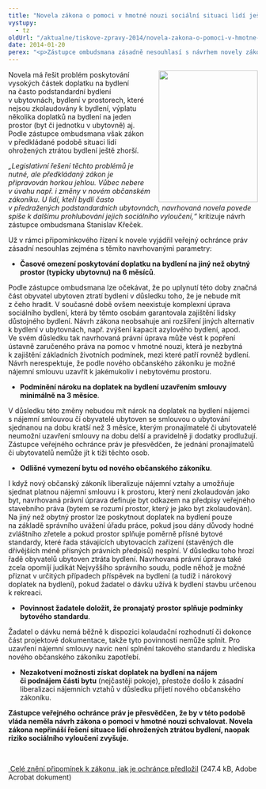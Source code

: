 ```yaml
---
title: "Novela zákona o pomoci v hmotné nouzi sociální situaci lidí ještě zhorší"
vystupy:
  - tz
oldUrl: "/aktualne/tiskove-zpravy-2014/novela-zakona-o-pomoci-v-hmotne-nouzi-socialni-situaci-lidi-jeste-zhorsi"
date: 2014-01-20
perex: "<p>Zástupce ombudsmana zásadně nesouhlasí s návrhem novely zákona o pomoci v hmotné nouzi, který bude současná vláda v demisi projednávat ve středu 22. ledna 2014.</p>"
---
```


<!-- imported from the old website -->

<p><img src="https://www.ochrance.cz/uploads/RTEmagicC_Krecek-web.jpg.jpg" style="PADDING-LEFT: 10px; FLOAT: right" height="266" width="200" alt="" />Novela má řešit problém poskytování vysokých částek doplatku na bydlení na často podstandardní bydlení v ubytovnách, bydlení v prostorech, které nejsou zkolaudovány k bydlení, výplatu několika doplatků na bydlení na jeden prostor (byt či jednotku v ubytovně) aj. Podle zástupce ombudsmana však zákon v předkládané podobě situaci lidí ohrožených ztrátou bydlení ještě zhorší.</p><p><em>„Legislativní řešení těchto problémů je nutné, ale předkládaný zákon je připravován horkou jehlou. Vůbec nebere v úvahu např. i změny v novém občanském zákoníku. U lidí, kteří bydlí často v předražených podstandardních ubytovnách, navrhovaná novela povede spíše k dalšímu prohlubování jejich sociálního vyloučení,“</em> kritizuje návrh zástupce ombudsmana Stanislav Křeček.</p><p>Už v rámci připomínkového řízení k novele vyjádřil veřejný ochránce práv zásadní nesouhlas zejména s těmito navrhovanými parametry:</p><ul><li><strong>Časové omezení poskytování doplatku na bydlení na jiný než obytný prostor (typicky ubytovnu) na 6 měsíců</strong>. </li></ul><p>Podle zástupce ombudsmana lze očekávat, že po uplynutí této doby značná část obyvatel ubytoven ztratí bydlení v důsledku toho, že je nebude mít z čeho hradit. V současné době ovšem neexistuje komplexní úprava sociálního bydlení, která by těmto osobám garantovala zajištění lidsky důstojného bydlení. Návrh zákona neobsahuje ani rozšíření jiných alternativ k bydlení v ubytovnách, např. zvýšení kapacit azylového bydlení, apod. Ve svém důsledku tak navrhovaná právní úprava může vést k popření ústavně zaručeného práva na pomoc v hmotné nouzi, která je nezbytná k zajištění základních životních podmínek, mezi které patří rovněž bydlení. Návrh nerespektuje, že podle nového občanského zákoníku je možné nájemní smlouvu uzavřít k jakémukoliv i nebytovému prostoru.</p><ul><li><strong>Podmínění nároku na doplatek na bydlení uzavřením smlouvy minimálně na 3 měsíce</strong>. </li></ul><p>V důsledku této změny nebudou mít nárok na doplatek na bydlení nájemci s nájemní smlouvou či obyvatelé ubytoven se smlouvou o ubytování sjednanou na dobu kratší než 3 měsíce, kterým pronajímatelé či ubytovatelé neumožní uzavření smlouvy na dobu delší a pravidelně ji dodatky prodlužují. Zástupce veřejného ochránce práv je přesvědčen, že jednání pronajímatelů či ubytovatelů nemůže jít k tíži těchto osob.</p><ul><li><strong>Odlišné vymezení bytu od nového občanského zákoníku</strong>. </li></ul><p>I když nový občanský zákoník liberalizuje nájemní vztahy a umožňuje sjednat platnou nájemní smlouvu i k prostoru, který není zkolaudován jako byt, navrhovaná právní úprava definuje byt odkazem na předpisy veřejného stavebního práva (bytem se rozumí prostor, který je jako byt zkolaudován). Na jiný než obytný prostor lze poskytnout doplatek na bydlení pouze na základě správního uvážení úřadu práce, pokud jsou dány důvody hodné zvláštního zřetele a pokud prostor splňuje poměrně přísné bytové standardy, které řada stávajících ubytovacích zařízení (stavěných dle dřívějších méně přísných právních předpisů) nesplní. V důsledku toho hrozí řadě obyvatelů ubytoven ztráta bydlení. Navrhovaná právní úprava také zcela opomíjí judikát Nejvyššího správního soudu, podle něhož je možné přiznat v určitých případech příspěvek na bydlení (a tudíž i nárokový doplatek na bydlení), pokud žadatel o dávku užívá k bydlení stavbu určenou k rekreaci.</p><ul><li><strong>Povinnost žadatele doložit, že pronajatý prostor splňuje podmínky bytového standardu</strong>. </li></ul><p>Žadatel o dávku nemá běžně k dispozici kolaudační rozhodnutí či dokonce část projektové dokumentace, takže tyto povinnosti nemůže splnit. Pro uzavření nájemní smlouvy navíc není splnění takového standardu z hlediska nového občanského zákoníku zapotřebí.</p><ul><li><strong>Nezakotvení možnosti získat doplatek na bydlení na nájem či podnájem části bytu</strong> (nejčastěji pokoje), přestože došlo k zásadní liberalizaci nájemních vztahů v důsledku přijetí nového občanského zákoníku.</li></ul><p><strong>Zástupce veřejného ochránce práv je přesvědčen, že by v této podobě vláda neměla návrh zákona o pomoci v hmotné nouzi schvalovat. Novela zákona nepřináší řešení situace lidí ohrožených ztrátou bydlení, naopak riziko sociálního vyloučení zvyšuje.</strong> </p><p>  </p><p><a title="Otevření do nového okna" href="/uploads-import/Zvlastni_opravneni/Pripominky/PDCJ3164-2013_MPSV_O-pomoci-v-hmotne-nouzi.pdf" target="_blank"> Celé znění připomínek k zákonu, jak je ochránce předložil</a> (247.4 kB, Adobe Acrobat dokument)</p>
